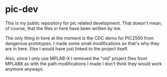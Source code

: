 pic-dev
=======

This is my public repository for pic related development. That doesn't mean, of course, that the files in here have been written by me.

The only thing in here at the moment is the CDC demo for PIC2550 from dangerous prototypes. I made some small modifications so that's why they are in here. Else I would have just linked to the project itself.

Also, since I only use MPLAB-X I removed the "old" project files from MPLAB8 as with the path modifications I made I don't think they would work anymore anyways.